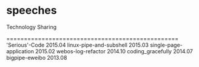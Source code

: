 # speeches
Technology Sharing

=================================================
'Serious'-Code		2015.04
linux-pipe-and-subshell		2015.03
single-page-application		2015.02
webos-log-refactor		2014.10
coding_gracefully		2014.07
bigpipe-eweibo		2013.08